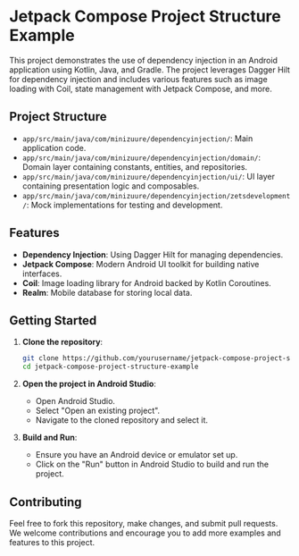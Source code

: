 # Jetpack Compose Project Structure Example

This project demonstrates the use of dependency injection in an Android application using Kotlin, Java, and Gradle. The project leverages Dagger Hilt for dependency injection and includes various features such as image loading with Coil, state management with Jetpack Compose, and more.

## Project Structure

- `app/src/main/java/com/minizuure/dependencyinjection/`: Main application code.
- `app/src/main/java/com/minizuure/dependencyinjection/domain/`: Domain layer containing constants, entities, and repositories.
- `app/src/main/java/com/minizuure/dependencyinjection/ui/`: UI layer containing presentation logic and composables.
- `app/src/main/java/com/minizuure/dependencyinjection/zetsdevelopment/`: Mock implementations for testing and development.

## Features

- **Dependency Injection**: Using Dagger Hilt for managing dependencies.
- **Jetpack Compose**: Modern Android UI toolkit for building native interfaces.
- **Coil**: Image loading library for Android backed by Kotlin Coroutines.
- **Realm**: Mobile database for storing local data.

## Getting Started

1. **Clone the repository**:
    ```sh
    git clone https://github.com/yourusername/jetpack-compose-project-structure-example.git
    cd jetpack-compose-project-structure-example
    ```

2. **Open the project in Android Studio**:
    - Open Android Studio.
    - Select "Open an existing project".
    - Navigate to the cloned repository and select it.

3. **Build and Run**:
    - Ensure you have an Android device or emulator set up.
    - Click on the "Run" button in Android Studio to build and run the project.

## Contributing

Feel free to fork this repository, make changes, and submit pull requests. We welcome contributions and encourage you to add more examples and features to this project.
